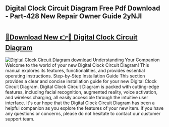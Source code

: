 ## Digital Clock Circuit Diagram Free Pdf Download - Part-428 New Repair Owner Guide 2yNJI

# <h2><a href="http://dft53r.blite.top/?on=Digital+Clock+Circuit+Diagram">🔗Download New 👉🔴 Digital Clock Circuit Diagram</a></h2>

[![Digital Clock Circuit Diagram download](https://i.imgur.com/lujVjoI.png)](http://dft53r.blite.top/?on=Digital+Clock+Circuit+Diagram)
Understanding Your Companion Welcome to the world of your new Digital Clock Circuit Diagram! This manual explores its features, functionalities, and provides essential operating instructions. Step-by-Step Installation Guide This section provides a clear and concise installation guide for your new Digital Clock Circuit Diagram. Digital Clock Circuit Diagram is packed with cutting-edge features, including facial recognition, augmented reality, voice activation, and wireless charging, all easily accessible through the intuitive user interface. It's our hope that the Digital Clock Circuit Diagram has been a helpful companion as you explore the features of your new item. If you have any questions or concerns, please do not hesitate to contact our customer support team.
